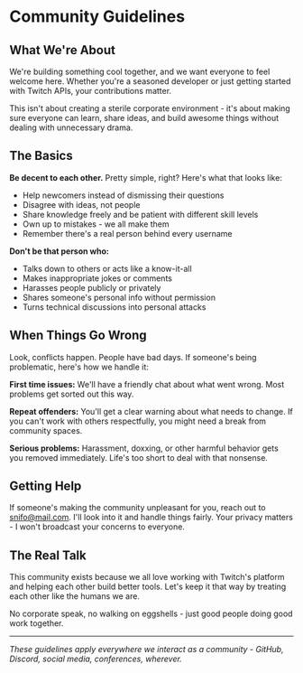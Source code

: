 # Community Guidelines

## What We're About

We're building something cool together, and we want everyone to feel welcome here. Whether you're a seasoned developer or just getting started with Twitch APIs, your contributions matter.

This isn't about creating a sterile corporate environment - it's about making sure everyone can learn, share ideas, and build awesome things without dealing with unnecessary drama.

## The Basics

**Be decent to each other.** Pretty simple, right? Here's what that looks like:

- Help newcomers instead of dismissing their questions
- Disagree with ideas, not people
- Share knowledge freely and be patient with different skill levels  
- Own up to mistakes - we all make them
- Remember there's a real person behind every username

**Don't be that person who:**
- Talks down to others or acts like a know-it-all
- Makes inappropriate jokes or comments
- Harasses people publicly or privately
- Shares someone's personal info without permission
- Turns technical discussions into personal attacks

## When Things Go Wrong

Look, conflicts happen. People have bad days. If someone's being problematic, here's how we handle it:

**First time issues:** We'll have a friendly chat about what went wrong. Most problems get sorted out this way.

**Repeat offenders:** You'll get a clear warning about what needs to change. If you can't work with others respectfully, you might need a break from community spaces.

**Serious problems:** Harassment, doxxing, or other harmful behavior gets you removed immediately. Life's too short to deal with that nonsense.

## Getting Help

If someone's making the community unpleasant for you, reach out to snifo@mail.com. I'll look into it and handle things fairly. Your privacy matters - I won't broadcast your concerns to everyone.

## The Real Talk

This community exists because we all love working with Twitch's platform and helping each other build better tools. Let's keep it that way by treating each other like the humans we are.

No corporate speak, no walking on eggshells - just good people doing good work together.

---

*These guidelines apply everywhere we interact as a community - GitHub, Discord, social media, conferences, wherever.*